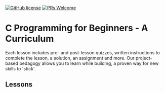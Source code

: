 [![GitHub license](https://img.shields.io/github/license/ntthang-hcmut/C-For-Beginners)](https://github.com/ntthang-hcmut/C-For-Beginners/blob/main/LICENSE)
[![PRs Welcome](https://img.shields.io/badge/PRs-welcome-brightgreen.svg?style=flat-square)](http://makeapullrequest.com)

# C Programming for Beginners - A Curriculum

Each lesson includes pre- and post-lesson quizzes, written instructions to complete the lesson, a solution, an assignment and more. Our project-based pedagogy allows you to learn while building, a proven way for new skills to 'stick'.

## Lessons
